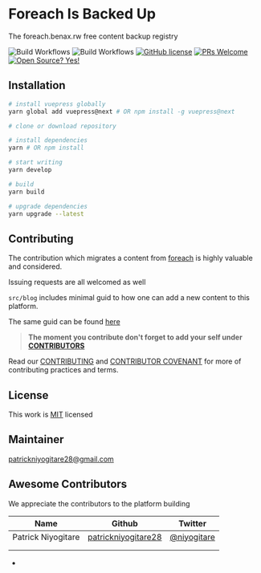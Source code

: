 # Foreach Is Backed Up

The foreach.benax.rw free content backup registry

![Build Workflows](https://github.com/PatrickNiyogitare28/foreach-is-backed-up/actions/workflows/build.yml/badge.svg)
![Build Workflows](https://github.com/PatrickNiyogitare28/foreach-is-backed-up/actions/workflows/codeql-analysis.yml/badge.svg)
[![GitHub license](https://img.shields.io/github/license/Naereen/StrapDown.js.svg)](https://github.com/PatrickNiyogitare28/foreach-is-backed-up/blob/master/LICENSE)
[![PRs Welcome](https://img.shields.io/badge/PRs-welcome-brightgreen.svg?style=flat-square)](https://github.com/PatrickNiyogitare28/foreach-is-backed-up/blob/master/CONTRIBUTION.md)
[![Open Source? Yes!](https://badgen.net/badge/Open%20Source%20%3F/Yes%21/blue?icon=github)](https://github.com/PatrickNiyogitare28/foreach-is-backed-up/blob/master/CONTRIBUTOR_COVENANT.md)


## Installation

```bash
# install vuepress globally
yarn global add vuepress@next # OR npm install -g vuepress@next

# clone or download repository

# install dependencies
yarn # OR npm install

# start writing
yarn develop

# build
yarn build

# upgrade dependencies
yarn upgrade --latest
```

## Contributing

The contribution which migrates a content from [foreach] is highly valuable and considered.

Issuing requests are all welcomed as well

`src/blog` includes minimal guid to how one can add a new content to this platform.

The same guid can be found [here](https://foreach-is-backed-up.vercel.app/blog/)

> **The moment you contribute don't forget to add your self under [CONTRIBUTORS](https://github.com/PatrickNiyogitare28/foreach-is-backed-up/commit/242f2bee00d11bfc2d072a44076c201aacc4cc88)**

Read our [CONTRIBUTING](https://github.com/PatrickNiyogitare28/foreach-is-backed-up/blob/master/CONTRIBUTORS.md) and [CONTRIBUTOR COVENANT](https://github.com/PatrickNiyogitare28/foreach-is-backed-up/blob/master/CONTRIBUTOR_COVENANT.md) for more of contributing practices and terms.



## License

This work is [MIT](https://github.com/PatrickNiyogitare28/foreach-is-backed-up/blob/master/LICENSE) licensed 

## Maintainer

patrickniyogitare28@gmail.com

## Awesome Contributors

We appreciate the contributors to the platform building

|  Name |  Github |  Twitter | 
|---|---|---|
|  Patrick Niyogitare |  [patrickniyogitare28](https://github.com/patrickniyogitare28) |  [@niyogitare](https://twitter.com/niyogitare) |
|   |   |   |
|   |   |   |


- [foreach]: https://foreach.benax.rw
